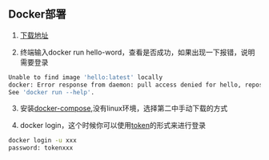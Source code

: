 ## Docker部署
1. [下载地址](https://docs.docker.com/engine/install/)

2. 终端输入docker run hello-word，查看是否成功，如果出现一下报错，说明需要登录
```bash
Unable to find image 'hello:latest' locally
docker: Error response from daemon: pull access denied for hello, repository does not exist or may require 'docker login': denied: requested access to the resource is denied.
See 'docker run --help'.
```
3. 安装[docker-compose](https://docs.docker.com/compose/install/linux/#install-the-plugin-manually),没有linux环境，选择第二中手动下载的方式

4. docker login，这个时候你可以使用[token](https://docs.docker.com/security/for-developers/access-tokens/)的形式来进行登录
```bash
docker login -u xxx
password: tokenxxx
```

